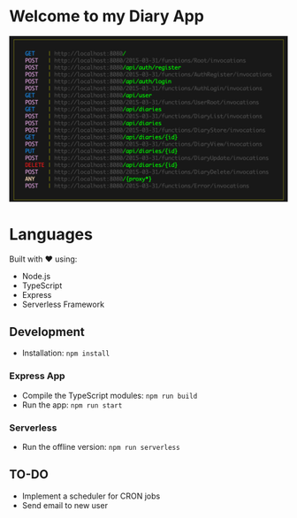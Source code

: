 # Welcome to my Diary App
![serverless](serverless.png)

# Languages
Built with ❤️ using:
- Node.js
- TypeScript
- Express
- Serverless Framework

## Development
- Installation: `npm install`

### Express App
- Compile the TypeScript modules: `npm run build`
- Run the app: `npm run start`

### Serverless
- Run the offline version: `npm run serverless`


## TO-DO
- Implement a scheduler for CRON jobs
- Send email to new user
